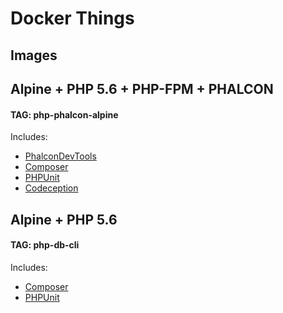 # Docker Things

## Images

Alpine + PHP 5.6 + PHP-FPM + PHALCON
---

#### TAG: php-phalcon-alpine

Includes:
  - [PhalconDevTools][1]
  - [Composer][2]
  - [PHPUnit][3]
  - [Codeception][4]

Alpine + PHP 5.6 
---

#### TAG: php-db-cli

Includes:
  - [Composer][2]
  - [PHPUnit][3]

[1]: https://github.com/phalcon/phalcon-devtools
[2]: https://github.com/composer/composer
[3]: https://github.com/sebastianbergmann/phpunit
[4]: https://github.com/Codeception/Codeception

